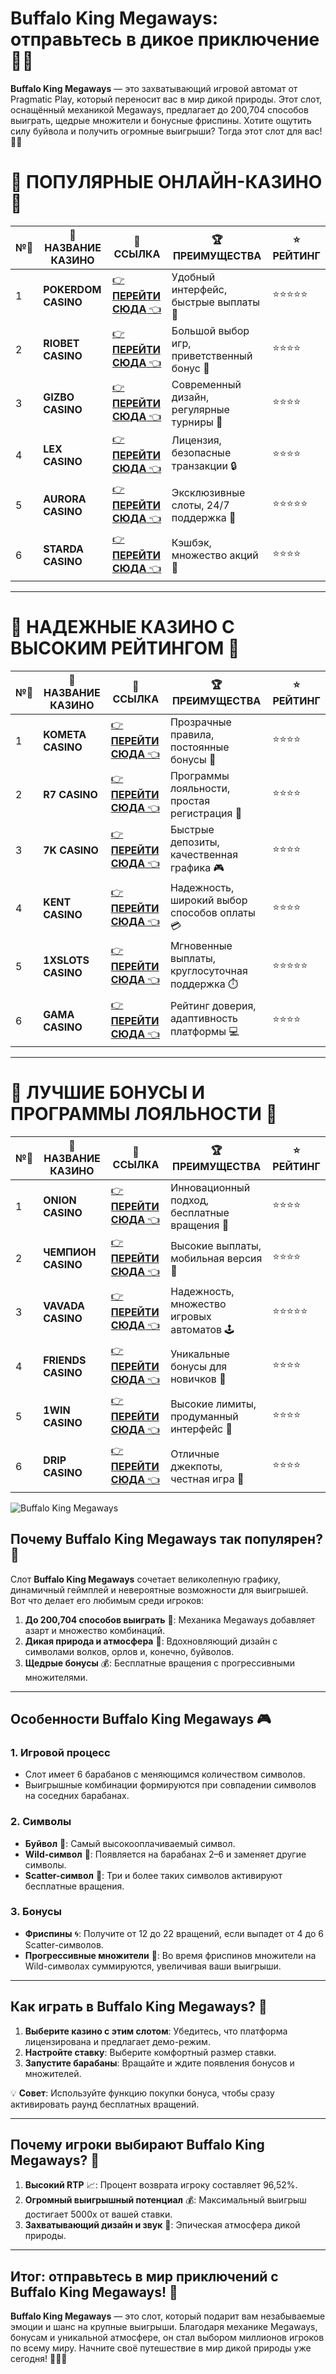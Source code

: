 # Buffalo King Megaways: отправьтесь в дикое приключение 🎰🦬

**Buffalo King Megaways** — это захватывающий игровой автомат от Pragmatic Play, который переносит вас в мир дикой природы. Этот слот, оснащённый механикой Megaways, предлагает до 200,704 способов выиграть, щедрые множители и бонусные фриспины. Хотите ощутить силу буйвола и получить огромные выигрыши? Тогда этот слот для вас! 🎲✨

# 🌟 ПОПУЛЯРНЫЕ ОНЛАЙН-КАЗИНО 🌟

| №️⃣ | 🎰 НАЗВАНИЕ КАЗИНО                       | 🔗 ССЫЛКА                                                                          | 🏆 ПРЕИМУЩЕСТВА                              | ⭐ РЕЙТИНГ |
|-----|------------------------------------------|------------------------------------------------------------------------------------|---------------------------------------------|------------|
| 1   | **POKERDOM CASINO**                      | [👉 **ПЕРЕЙТИ СЮДА** 👈](https://brandplay.link/4k77v2yx)                          | Удобный интерфейс, быстрые выплаты 🤑         | ⭐⭐⭐⭐⭐     |
| 2   | **RIOBET CASINO**                        | [👉 **ПЕРЕЙТИ СЮДА** 👈](https://brandplay.link/7xBLTPyj)                          | Большой выбор игр, приветственный бонус 🎁    | ⭐⭐⭐⭐      |
| 3   | **GIZBO CASINO**                         | [👉 **ПЕРЕЙТИ СЮДА** 👈](https://brandplay.link/bprXw4YV)                          | Современный дизайн, регулярные турниры 🏅      | ⭐⭐⭐⭐      |
| 4   | **LEX CASINO**                           | [👉 **ПЕРЕЙТИ СЮДА** 👈](https://brandplay.link/zW4hdDFV)                          | Лицензия, безопасные транзакции 🔒            | ⭐⭐⭐⭐      |
| 5   | **AURORA CASINO**                        | [👉 **ПЕРЕЙТИ СЮДА** 👈](https://10trafic-stat2.com/click/668546556bcc6313411604bd/6766/13032/subaccount) | Эксклюзивные слоты, 24/7 поддержка 🌟         | ⭐⭐⭐⭐⭐     |
| 6   | **STARDA CASINO**                        | [👉 **ПЕРЕЙТИ СЮДА** 👈](https://brandplay.link/fB7xwRFL)                          | Кэшбэк, множество акций 🎉                    | ⭐⭐⭐⭐      |

---

# 🏅 НАДЕЖНЫЕ КАЗИНО С ВЫСОКИМ РЕЙТИНГОМ 🏅

| №️⃣ | 🎰 НАЗВАНИЕ КАЗИНО                       | 🔗 ССЫЛКА                                                                          | 🏆 ПРЕИМУЩЕСТВА                              | ⭐ РЕЙТИНГ |
|-----|------------------------------------------|------------------------------------------------------------------------------------|---------------------------------------------|------------|
| 1   | **KOMETA CASINO**                        | [👉 **ПЕРЕЙТИ СЮДА** 👈](https://brandplay.link/8ZymQJV8)                          | Прозрачные правила, постоянные бонусы 🔄      | ⭐⭐⭐⭐      |
| 2   | **R7 CASINO**                            | [👉 **ПЕРЕЙТИ СЮДА** 👈](https://brandplay.link/bMd3Yjsw)                          | Программы лояльности, простая регистрация 📝   | ⭐⭐⭐⭐      |
| 3   | **7K CASINO**                            | [👉 **ПЕРЕЙТИ СЮДА** 👈](https://brandplay.link/BvQyFShp)                          | Быстрые депозиты, качественная графика 🎮      | ⭐⭐⭐⭐      |
| 4   | **KENT CASINO**                          | [👉 **ПЕРЕЙТИ СЮДА** 👈](https://brandplay.link/Fv2WP3js)                          | Надежность, широкий выбор способов оплаты 💳  | ⭐⭐⭐⭐      |
| 5   | **1XSLOTS CASINO**                       | [👉 **ПЕРЕЙТИ СЮДА** 👈](https://brandplay.link/hSB1khtr)                          | Мгновенные выплаты, круглосуточная поддержка ⏱️| ⭐⭐⭐⭐⭐     |
| 6   | **GAMA CASINO**                          | [👉 **ПЕРЕЙТИ СЮДА** 👈](https://brandplay.link/j6NMKsDz)                          | Рейтинг доверия, адаптивность платформы 💻     | ⭐⭐⭐⭐      |

---

# 🎁 ЛУЧШИЕ БОНУСЫ И ПРОГРАММЫ ЛОЯЛЬНОСТИ 🎁

| №️⃣ | 🎰 НАЗВАНИЕ КАЗИНО                       | 🔗 ССЫЛКА                                                                          | 🏆 ПРЕИМУЩЕСТВА                              | ⭐ РЕЙТИНГ |
|-----|------------------------------------------|------------------------------------------------------------------------------------|---------------------------------------------|------------|
| 1   | **ONION CASINO**                         | [👉 **ПЕРЕЙТИ СЮДА** 👈](https://brandplay.link/zBGRVpQ9)                          | Инновационный подход, бесплатные вращения 🎡  | ⭐⭐⭐⭐      |
| 2   | **ЧЕМПИОН CASINO**                       | [👉 **ПЕРЕЙТИ СЮДА** 👈](https://temon-gter.cfd/go/lRq?p80412p304504pcc44t17455)   | Высокие выплаты, мобильная версия 📱          | ⭐⭐⭐⭐      |
| 3   | **VAVADA CASINO**                        | [👉 **ПЕРЕЙТИ СЮДА** 👈](https://vavadapartner.pro/?promo=ea5c9275-6854-4505-94fc-95ab18221945-linkb2) | Надежность, множество игровых автоматов 🕹️    | ⭐⭐⭐⭐⭐     |
| 4   | **FRIENDS CASINO**                       | [👉 **ПЕРЕЙТИ СЮДА** 👈](https://gofriends.vc/linkb2)                              | Уникальные бонусы для новичков 🤝             | ⭐⭐⭐⭐      |
| 5   | **1WIN CASINO**                          | [👉 **ПЕРЕЙТИ СЮДА** 👈](https://brandplay.link/smXVpBbG)                          | Высокие лимиты, продуманный интерфейс 🎯      | ⭐⭐⭐⭐      |
| 6   | **DRIP CASINO**                          | [👉 **ПЕРЕЙТИ СЮДА** 👈](https://drp-ircp01.com/c07e6a3db)                          | Отличные джекпоты, честная игра 💎            | ⭐⭐⭐⭐      |

![Buffalo King Megaways](https://spadok.org.ua/images/bolokhiv/bezdepozytni-poslugy-lavyna.jpg)

## Почему Buffalo King Megaways так популярен? 🦬

Слот **Buffalo King Megaways** сочетает великолепную графику, динамичный геймплей и невероятные возможности для выигрышей. Вот что делает его любимым среди игроков:  

1. **До 200,704 способов выиграть** 🎯: Механика Megaways добавляет азарт и множество комбинаций.  
2. **Дикая природа и атмосфера** 🌄: Вдохновляющий дизайн с символами волков, орлов и, конечно, буйволов.  
3. **Щедрые бонусы** 💰: Бесплатные вращения с прогрессивными множителями.  

---

## Особенности Buffalo King Megaways 🎮

### 1. Игровой процесс  
- Слот имеет 6 барабанов с меняющимся количеством символов.  
- Выигрышные комбинации формируются при совпадении символов на соседних барабанах.  

### 2. Символы  
- **Буйвол** 🦬: Самый высокооплачиваемый символ.  
- **Wild-символ** 🌟: Появляется на барабанах 2–6 и заменяет другие символы.  
- **Scatter-символ** 🎡: Три и более таких символов активируют бесплатные вращения.  

### 3. Бонусы  
- **Фриспины** 🌀: Получите от 12 до 22 вращений, если выпадет от 4 до 6 Scatter-символов.  
- **Прогрессивные множители** 🎯: Во время фриспинов множители на Wild-символах суммируются, увеличивая ваши выигрыши.

---

## Как играть в Buffalo King Megaways? 🚀

1. **Выберите казино с этим слотом**: Убедитесь, что платформа лицензирована и предлагает демо-режим.  
2. **Настройте ставку**: Выберите комфортный размер ставки.  
3. **Запустите барабаны**: Вращайте и ждите появления бонусов и множителей.  

💡 **Совет**: Используйте функцию покупки бонуса, чтобы сразу активировать раунд бесплатных вращений.

---

## Почему игроки выбирают Buffalo King Megaways? 🌟

1. **Высокий RTP** 📈: Процент возврата игроку составляет 96,52%.  
2. **Огромный выигрышный потенциал** 💰: Максимальный выигрыш достигает 5000x от вашей ставки.  
3. **Захватывающий дизайн и звук** 🎵: Эпическая атмосфера дикой природы.  

---

## Итог: отправьтесь в мир приключений с Buffalo King Megaways! 🎉

**Buffalo King Megaways** — это слот, который подарит вам незабываемые эмоции и шанс на крупные выигрыши. Благодаря механике Megaways, бонусам и уникальной атмосфере, он стал выбором миллионов игроков по всему миру. Начните своё путешествие в мир дикой природы уже сегодня! 🎰🦬✨  

